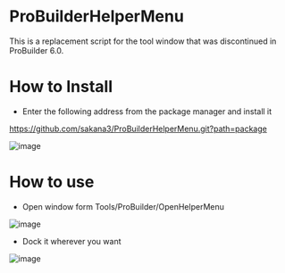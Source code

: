 # ProBuilderHelperMenu

This is a replacement script for the tool window that was discontinued in ProBuilder 6.0.

# How to Install

- Enter the following address from the package manager and install it

https://github.com/sakana3/ProBuilderHelperMenu.git?path=package

![image](https://github.com/user-attachments/assets/51430e8f-abd1-46c3-af6c-0e76709b619e)


# How to use

- Open window form Tools/ProBuilder/OpenHelperMenu

![image](https://github.com/user-attachments/assets/9db49d7e-1a82-495b-a26c-27acb5eeac32)

- Dock it wherever you want

![image](https://github.com/user-attachments/assets/69e6a80a-b4d7-4a54-a3b3-44cd8bd0eaff)
